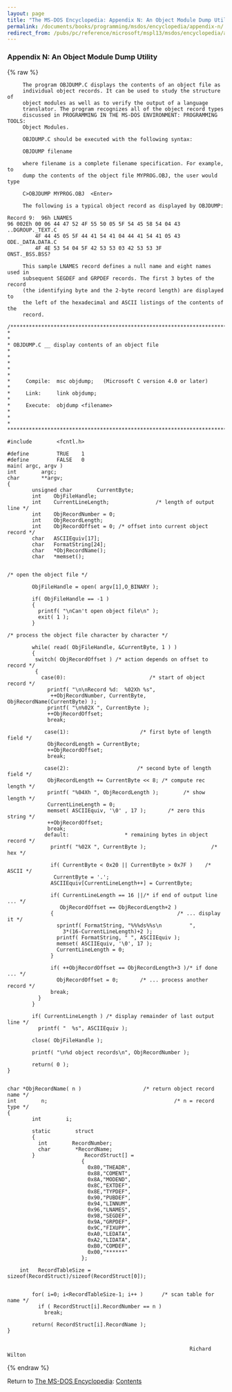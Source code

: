 ```yaml
---
layout: page
title: "The MS-DOS Encyclopedia: Appendix N: An Object Module Dump Utility"
permalink: /documents/books/programming/msdos/encyclopedia/appendix-n/
redirect_from: /pubs/pc/reference/microsoft/mspl13/msdos/encyclopedia/appendix-n/
---
```


### Appendix N: An Object Module Dump Utility

{% raw %}

	     The program OBJDUMP.C displays the contents of an object file as
	     individual object records. It can be used to study the structure of
	     object modules as well as to verify the output of a language
	     translator. The program recognizes all of the object record types
	     discussed in PROGRAMMING IN THE MS-DOS ENVIRONMENT: PROGRAMMING TOOLS:
	     Object Modules.
	
	     OBJDUMP.C should be executed with the following syntax:
	
	     OBJDUMP filename
	
	     where filename is a complete filename specification. For example, to
	     dump the contents of the object file MYPROG.OBJ, the user would type
	
	     C>OBJDUMP MYPROG.OBJ  <Enter>
	
	     The following is a typical object record as displayed by OBJDUMP:
	
	Record 9:  96h LNAMES
	96 002Eh 00 06 44 47 52 4F 55 50 05 5F 54 45 58 54 04 43   ..DGROUP._TEXT.C
	         4F 44 45 05 5F 44 41 54 41 04 44 41 54 41 05 43   ODE._DATA.DATA.C
	         4F 4E 53 54 04 5F 42 53 53 03 42 53 53 3F         ONST._BSS.BSS?
	
	     This sample LNAMES record defines a null name and eight names used in
	     subsequent SEGDEF and GRPDEF records. The first 3 bytes of the record
	     (the identifying byte and the 2-byte record length) are displayed to
	     the left of the hexadecimal and ASCII listings of the contents of the
	     record.
	
	/*************************************************************************
	*                                                                         *
	* OBJDUMP.C __ display contents of an object file                         *
	*                                                                         *
	*                                                                         *
	*     Compile:  msc objdump;   (Microsoft C version 4.0 or later)         *
	*     Link:     link objdump;                                             *
	*     Execute:  objdump <filename>                                        *
	*                                                                         *
	**************************************************************************/
	
	#include        <fcntl.h>
	
	#define         TRUE    1
	#define         FALSE   0
	main( argc, argv )
	int        argc;
	char       **argv;
	{
	        unsigned char        CurrentByte;
	        int    ObjFileHandle;
	        int    CurrentLineLength;               /* length of output line */
	        int    ObjRecordNumber = 0;
	        int    ObjRecordLength;
	        int    ObjRecordOffset = 0; /* offset into current object record */
	        char   ASCIIEquiv[17];
	        char   FormatString[24];
	        char   *ObjRecordName();
	        char   *memset();
	
	
	/* open the object file */
	
	        ObjFileHandle = open( argv[1],O_BINARY );
	
	        if( ObjFileHandle == -1 )
	        {
	          printf( "\nCan't open object file\n" );
	          exit( 1 );
	        }
	
	/* process the object file character by character */
	
	        while( read( ObjFileHandle, &CurrentByte, 1 ) )
	        {
	         switch( ObjRecordOffset ) /* action depends on offset to record */
	         {
	           case(0):                           /* start of object record */
	             printf( "\n\nRecord %d:  %02Xh %s",
	              ++ObjRecordNumber, CurrentByte, ObjRecordName(CurrentByte) );
	             printf( "\n%02X ", CurrentByte );
	             ++ObjRecordOffset;
	             break;
	
	            case(1):                       /* first byte of length field */
	             ObjRecordLength = CurrentByte;
	             ++ObjRecordOffset;
	             break;
	
	            case(2):                      /* second byte of length field */
	             ObjRecordLength += CurrentByte << 8; /* compute rec length */
	             printf( "%04Xh ", ObjRecordLength );        /* show length */
	             CurrentLineLength = 0;
	             memset( ASCIIEquiv, '\0' , 17 );       /* zero this string */
	             ++ObjRecordOffset;
	             break;
	            default:                  * remaining bytes in object record */
	              printf( "%02X ", CurrentByte );                     /* hex */
	
	              if( CurrentByte < 0x20 || CurrentByte > 0x7F )    /* ASCII */
	               CurrentByte = '.';
	              ASCIIEquiv[CurrentLineLength++] = CurrentByte;
	
	              if( CurrentLineLength == 16 ||/* if end of output line ... */
	                 ObjRecordOffset == ObjRecordLength+2 )
	              {                                        /* ... display it */
	                sprintf( FormatString, "%%%ds%%s\n         ",
	                  3*(16-CurrentLineLength)+2 );
	                printf( FormatString, " ", ASCIIEquiv );
	                memset( ASCIIEquiv, '\0', 17 );
	                CurrentLineLength = 0;
	              }
	
	              if( ++ObjRecordOffset == ObjRecordLength+3 )/* if done ... */
	                ObjRecordOffset = 0;       /* ... process another record */
	              break;
	          }
	        }
	
	        if( CurrentLineLength ) /* display remainder of last output line */
	          printf( "  %s", ASCIIEquiv );
	
	        close( ObjFileHandle );
	
	        printf( "\n%d object records\n", ObjRecordNumber );
	
	        return( 0 );
	}
	
	
	char *ObjRecordName( n )                    /* return object record name */
	int        n;                                         /* n = record type */
	{
	        int        i;
	
	        static        struct
	        {
	          int        RecordNumber;
	          char        *RecordName;
	        }                RecordStruct[] =
	                        {
	                          0x80,"THEADR",
	                          0x88,"COMENT",
	                          0x8A,"MODEND",
	                          0x8C,"EXTDEF",
	                          0x8E,"TYPDEF",
	                          0x90,"PUBDEF",
	                          0x94,"LINNUM",
	                          0x96,"LNAMES",
	                          0x98,"SEGDEF",
	                          0x9A,"GRPDEF",
	                          0x9C,"FIXUPP",
	                          0xA0,"LEDATA",
	                          0xA2,"LIDATA",
	                          0xB0,"COMDEF",
	                          0x00,"******"
	                        };
	
	    int   RecordTableSize = sizeof(RecordStruct)/sizeof(RecordStruct[0]);
	
	
	        for( i=0; i<RecordTableSize-1; i++ )      /* scan table for name */
	          if ( RecordStruct[i].RecordNumber == n )
	            break;
	
	        return( RecordStruct[i].RecordName );
	}
	
	
	                                                           Richard Wilton

{% endraw %}

Return to [The MS-DOS Encyclopedia](../): [Contents](../#contents)
